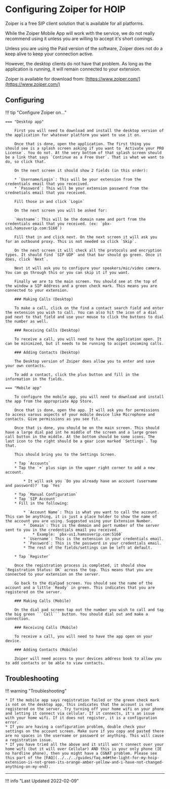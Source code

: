 # Configuring Zoiper for HOIP

Zoiper is a free SIP client solution that is available for all platforms.

While the Zoiper Mobile App will work with the service, we do not really recommend using it unless you are willing to accept it's short comings.

Unless you are using the Paid version of the software, Zoiper does not do a keep alive to keep your connection active.

However, the desktop clients do not have that problem. As long as the application is running, it will remain connected to your extension.

Zoiper is available for download from: [https://www.zoiper.com/](https://www.zoiper.com/)

## Configuring

!!! tip "Configure Zoiper on..."

    === "Desktop app"

        First you will need to download and install the desktop version of the application for whatever platform you want to use it on.

        Once that is done, open the application. The first thing you should see is a splash screen asking if you want to `Activate your PRO License`. You do not. At the very bottom of that splash screen should be a link that says `Continue as a Free User`. That is what we want to do, so click that.

        On the next screen it should show 2 fields (in this order):

        * `Username/Login`: This will be your extension from the credentials email that you rececived.
        * `Password`: This will be your extension password from the crednetials email that you received.

        Fill those in and click `Login`

        On the next screen you will be asked for:

        `Hostname`: This will be the domain name and port from the credentials email that you received. (ex: `pbx-us1.hamsoverip.com:5160`)

        Fill that in and click next. On the next screen it will ask you for an outbound proxy. This is not needed so click `Skip`.

        On the next screen it will check all the protocols and encryption types. It should find `SIP UDP` and that bar should go green. Once it does, click `Next`.

        Next it will ask you to configure your speakers/mic/video camera. You can go through this or you can skip it if you want.

        Finally we are to the main screen. You should see at the top of the window a SIP Address and a green check mark. This means you are connected to your extension.

        ### Making Calls (Desktop)

        To make a call, click on the find a contact search field and enter the extension you wish to call. You can also hit the icon of a dial pad next to that field and use your mouse to click the buttons to dial the number as well.

        ### Receiving Calls (Desktop)

        To receive a call, you will need to have the application open. It can be minimized, but it needs to be running to accpet incoming calls.

        ### Adding Contacts (Desktop)

        The Desktop version of Zoiper does allow you to enter and save your own contacts.

        To add a contact, click the plus button and fill in the information in the fields.

    === "Mobile app"

        To configure the mobile app, you will need to download and install the app from the appropriate App Store.

        Once that is done, open the app. It will ask you for permissions to access varous aspects of your mobile device like Microphone and contacts. Give permissions as you see fit.

        Once that is done, you should be on the main screen. This should have a large dial pad int he middle of the screen and a large green call button in the middle. At the bottom should be some icons. The last icon to the right should be a gear icon marked `Settings`. Tap that.

        This should bring you to the Settings Screen.

        * Tap `Accounts`
        * Tap the `+` plus sign in the upper right corner to add a new account.

            * It will ask you `Do you already have an account (username and password)?` tap `Yes`

        * Tap `Manual Configuration`
        * Tap `SIP Account`
        * Fill in the following:

            * `Account Name`: This is what you want to call the account. This can be anything, it is just a place holder to show the name of the account you are using. Suggested using your Extension Number.
            * `Domain`: This is the domain and port number of the server sent to you in the credentials email you received.
                * Example: `pbx-us1.hamsoverip.com:5160`
            * `Username`: This is the extension in your credentials email.
            * `Password`: This is the password in your credentials email.
            * The rest of the fields/settings can be left at default.

        * Tap `Register`

        Once the registration process is completed, it should show `Registration Status: OK` across the top. This means that you are connected to your extension on the server.

        Go back to the dialpad screen. You should see the name of the account and a little `Ready` in green. This indicates that you are registered on the server.

        ### Making Calls (Mobile)

        On the dial pad screen tap out the number you wish to call and tap the big green ```Call``` button. You should dial out and make a connection.

        ### Receiving Calls (Mobile)

        To receive a call, you will need to have the app open on your device.

        ### Adding Contacts (Mobile)

        Zoiper will need access to your devices address book to allow you to add contacts or be able to view contacts.

## Troubleshooting

!!! warning "Troubleshooting"

    * If the mobile app says registration failed or the green check mark is not on the desktop app, this indicates that the account is not registered on the server. Try turning off your home wifi on your phone and letting it connect via cellular. If it connects, it's an issue with your home wifi. If it does not register, it is a configuration error.
    * If you are having a configuration problem, double check your settings on the account screen. Make sure if you copy and pasted there are no spaces in the username or password or anything. This will cause a registration issue.
    * If you have tried all the above and it still won't connect over your home wifi (but it will over Cellular) AND this is your only phone (IE no hardline phone), then you might have a CGNAT problem. Please see this part of the [FAQ](../../../guides/faq.md#the-light-for-my-hoip-extension-is-not-green-its-orange-amber-yellow-and-i-have-not-changed-anything-on-my-end).

----

!!! info "Last Updated 2022-02-09"

